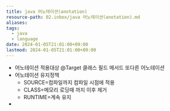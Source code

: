 ```yaml
---
title: java 어노테이션(anotation)
resource-path: 02.inbox/java 어노테이션(anotation).md
aliases:
tags:
  - java
  - language
date: 2024-01-05T21:01:00+09:00
lastmod: 2024-01-05T21:01:00+09:00
---
```

- 어노테이션 적용대상  @Target 클래스 필드 메서드 또다른 어노테이션
- 어노테이션 유지정책
	- SOURCE=컴파일까지 컴파일 시점에 적용
	- CLASS=메모리 로딩때 까지 이후 제거
	- RUNTIME=계속 유지
- 
